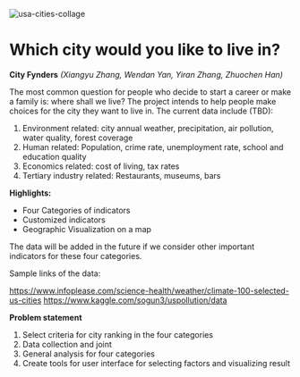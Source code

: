 ![usa-cities-collage](https://user-images.githubusercontent.com/32344254/32299959-b57f7bf6-bf14-11e7-8c03-90c0a7e29d0a.jpg)

# Which city would you like to live in?

**City Fynders** *(Xiangyu Zhang, Wendan Yan, Yiran Zhang, Zhuochen Han)*

The most common question for people who decide to start a career or make a family is: where shall we live? The project intends to help people make choices for the city they want to live in. The current data include (TBD):
1. Environment related: city annual weather, precipitation, air pollution, water quality, forest coverage
2. Human related: Population, crime rate, unemployment rate, school and education quality
3. Economics related: cost of living, tax rates
4. Tertiary industry related: Restaurants, museums, bars

**Highlights:**
- Four Categories of indicators
- Customized  indicators
- Geographic Visualization on a map


The data will be added in the future if we consider other important indicators for these four categories.

Sample links of the data:

https://www.infoplease.com/science-health/weather/climate-100-selected-us-cities
https://www.kaggle.com/sogun3/uspollution/data

**Problem statement**

1. Select criteria for city ranking in the four categories
2. Data collection and joint
3. General analysis for four categories
4. Create tools for user interface for selecting factors and visualizing result
